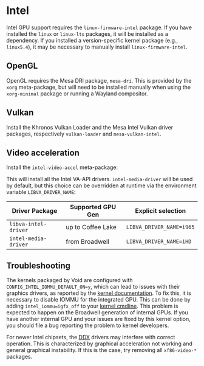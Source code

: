 # Intel

Intel GPU support requires the `linux-firmware-intel` package. If you have
installed the `linux` or `linux-lts` packages, it will be installed as a
dependency. If you installed a version-specific kernel package (e.g.,
`linux5.4`), it may be necessary to manually install `linux-firmware-intel`.

## OpenGL

OpenGL requires the Mesa DRI package, `mesa-dri`. This is provided by the `xorg`
meta-package, but will need to be installed manually when using the
`xorg-minimal` package or running a Wayland compositor.

## Vulkan

Install the Khronos Vulkan Loader and the Mesa Intel Vulkan driver packages,
respectively `vulkan-loader` and `mesa-vulkan-intel`.

## Video acceleration

Install the `intel-video-accel` meta-package:

This will install all the Intel VA-API drivers. `intel-media-driver` will be
used by default, but this choice can be overridden at runtime via the
environment variable `LIBVA_DRIVER_NAME`:

| Driver Package       | Supported GPU Gen | Explicit selection       |
|----------------------|-------------------|--------------------------|
| `libva-intel-driver` | up to Coffee Lake | `LIBVA_DRIVER_NAME=i965` |
| `intel-media-driver` | from Broadwell    | `LIBVA_DRIVER_NAME=iHD`  |

## Troubleshooting

The kernels packaged by Void are configured with
`CONFIG_INTEL_IOMMU_DEFAULT_ON=y`, which can lead to issues with their graphics
drivers, as reported by the [kernel
documentation](https://www.kernel.org/doc/html/latest/x86/iommu.html#graphics-problems).
To fix this, it is necessary to disable IOMMU for the integrated GPU. This can
be done by adding `intel_iommu=igfx_off` to your [kernel
cmdline](../../kernel.md#cmdline). This problem is expected to happen on the
Broadwell generation of internal GPUs. If you have another internal GPU and your
issues are fixed by this kernel option, you should file a bug reporting the
problem to kernel developers.

For newer Intel chipsets, the [DDX](../xorg.md#ddx) drivers may interfere with
correct operation. This is characterized by graphical acceleration not working
and general graphical instability. If this is the case, try removing all
`xf86-video-*` packages.
